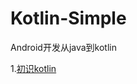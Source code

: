 # Kotlin-Simple
Android开发从java到kotlin

1.[初识kotlin](https://github.com/youxin11544/Kotlin-Simple/blob/master/%E5%88%9D%E8%AF%86kotlin.md)



